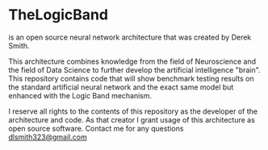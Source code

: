 # TheLogicBand 
is an open source neural network architecture that was created by Derek Smith.

This architecture combines knowledge from the field of Neuroscience and the field of Data Science to further develop the
artificial intelligence "brain". This repository contains code that will show benchmark testing results on the standard
artificial neural network and the exact same model but enhanced with the Logic Band mechanism.

I reserve all rights to the contents of this repository as the developer of the architecture and code. As that creator I
grant usage of this architecture as open source software. Contact me for any questions dlsmith323@gmail.com



